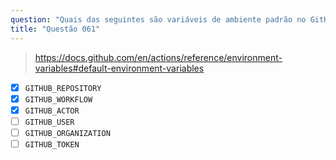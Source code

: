 ```yaml
---
question: "Quais das seguintes são variáveis de ambiente padrão no GitHub Actions? (Selecione três.)"
title: "Questão 061"
---
```



> https://docs.github.com/en/actions/reference/environment-variables#default-environment-variables

- [x] `GITHUB_REPOSITORY`
- [x] `GITHUB_WORKFLOW`
- [x] `GITHUB_ACTOR`
- [ ] `GITHUB_USER`
- [ ] `GITHUB_ORGANIZATION`
- [ ] `GITHUB_TOKEN`

